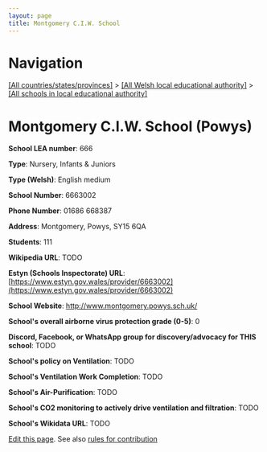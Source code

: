 ```yaml
---
layout: page
title: Montgomery C.I.W. School
---
```

# Navigation

[[All countries/states/provinces]](../../..) > [[All Welsh local educational authority]](../..) > [[All schools in local educational authority]](..)

# Montgomery C.I.W. School (Powys)

**School LEA number**: 666

**Type**: Nursery, Infants & Juniors

**Type (Welsh)**: English medium

**School Number**: 6663002

**Phone Number**: 01686 668387

**Address**: Montgomery, Powys, SY15 6QA

**Students**: 111

**Wikipedia URL**: TODO

**Estyn (Schools Inspectorate) URL**: [https://www.estyn.gov.wales/provider/6663002](https://www.estyn.gov.wales/provider/6663002)

**School Website**: http://www.montgomery.powys.sch.uk/

**School's overall airborne virus protection grade (0-5)**: 0

**Discord, Facebook, or WhatsApp group for discovery/advocacy for THIS school**: TODO

**School's policy on Ventilation**: TODO

**School's Ventilation Work Completion**: TODO

**School's Air-Purification**: TODO

**School's CO2 monitoring to actively drive ventilation and filtration**: TODO

**School's Wikidata URL**: TODO




[Edit this page](https://github.com/VentilationProject/Wales/edit/prif/./Powys/Montgomery_C.I.W._School.md). See also [rules for contribution](../../../contribution-rules/)